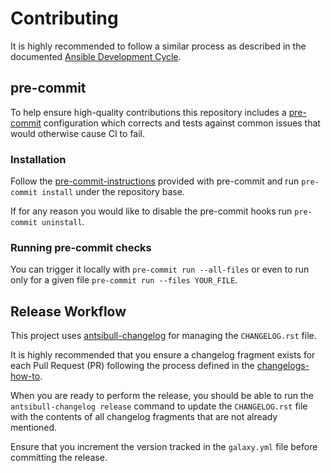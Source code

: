 # Contributing

It is highly recommended to follow a similar process as described in the documented [Ansible Development Cycle](https://docs.ansible.com/ansible/devel/community/development_process.html).

## pre-commit

To help ensure high-quality contributions this repository includes a [pre-commit](https://pre-commit.com) configuration which
corrects and tests against common issues that would otherwise cause CI to fail.

### Installation

Follow the [pre-commit-instructions](https://pre-commit.com/#install) provided with pre-commit and run `pre-commit install` under the repository base.

If for any reason you would like to disable the pre-commit hooks run `pre-commit uninstall`.

### Running pre-commit checks

You can trigger it locally with `pre-commit run --all-files` or even to run only for a given file `pre-commit run --files YOUR_FILE`.

## Release Workflow

This project uses [antsibull-changelog](https://github.com/ansible-community/antsibull-changelog/blob/main/docs/changelogs.rst) for managing the `CHANGELOG.rst` file.

It is highly recommended that you ensure a changelog fragment exists for each Pull Request (PR) following the process defined in the [changelogs-how-to](https://docs.ansible.com/ansible/devel/community/development_process.html#changelogs-how-to).

When you are ready to perform the release, you should be able to run the `antsibull-changelog release` command to update the `CHANGELOG.rst` file with the contents of all changelog fragments that are not already mentioned.

Ensure that you increment the version tracked in the `galaxy.yml` file before committing the release.
